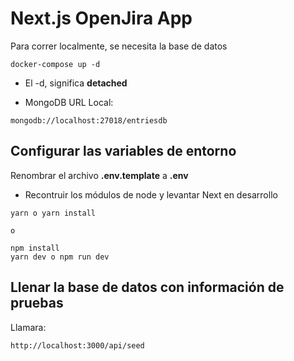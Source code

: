# Next.js OpenJira App

Para correr localmente, se necesita la base de datos

```
docker-compose up -d

```

- El -d, significa **detached**

* MongoDB URL Local:

```
mongodb://localhost:27018/entriesdb
```

## Configurar las variables de entorno

Renombrar el archivo **.env.template** a **.env**

- Recontruir los módulos de node y levantar Next en desarrollo

```
yarn o yarn install

o

npm install
yarn dev o npm run dev
```

## Llenar la base de datos con información de pruebas

Llamara:

```
http://localhost:3000/api/seed

```
